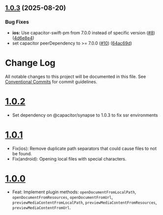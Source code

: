 ## [1.0.3](https://github.com/ionic-team/capacitor-file-viewer/compare/v1.0.2...v1.0.3) (2025-08-20)


### Bug Fixes

* **ios:** Use capacitor-swift-pm from 7.0.0 instead of specific version ([#8](https://github.com/ionic-team/capacitor-file-viewer/issues/8)) ([4d6e8e4](https://github.com/ionic-team/capacitor-file-viewer/commit/4d6e8e4cd678a9d8a556ed3e05031182a368ecb7))
* set capacitor peerDependency to >= 7.0.0 ([#10](https://github.com/ionic-team/capacitor-file-viewer/issues/10)) ([64ac69d](https://github.com/ionic-team/capacitor-file-viewer/commit/64ac69ddea1af3d96b7ded4efed4d436200896a7))

# Change Log

All notable changes to this project will be documented in this file.
See [Conventional Commits](https://conventionalcommits.org) for commit guidelines.

# [1.0.2](https://github.com/ionic-team/capacitor-file-viewer/compare/v1.0.1...v1.0.2)

- Set dependency on @capacitor/synapse to 1.0.3 to fix ssr environments

# [1.0.1](https://github.com/ionic-team/capacitor-file-viewer/compare/v1.0.0...v1.0.1)

- Fix(ios): Remove duplicate path separators that could cause files to not be found.
- Fix(android): Opening local files with special characters.

# [1.0.0](https://github.com/ionic-team/capacitor-file-viewer/tree/v1.0.0)

- Feat: Implement plugin methods: `openDocumentFromLocalPath`, `openDocumentFromResources`, `openDocumentFromUrl`, `previewMediaContentFromLocalPath`, `previewMediaContentFromResources`, `previewMediaContentFromUrl`.
